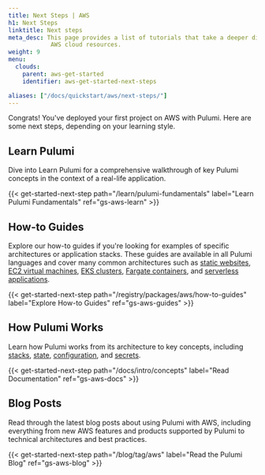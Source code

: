 ```yaml
---
title: Next Steps | AWS
h1: Next Steps
linktitle: Next steps
meta_desc: This page provides a list of tutorials that take a deeper dive into
            AWS cloud resources.
weight: 9
menu:
  clouds:
    parent: aws-get-started
    identifier: aws-get-started-next-steps

aliases: ["/docs/quickstart/aws/next-steps/"]
---
```


Congrats! You've deployed your first project on AWS with Pulumi. Here are some next steps, depending on your learning style.

## Learn Pulumi

Dive into Learn Pulumi for a comprehensive walkthrough of key Pulumi concepts in the context of a real-life application.

{{< get-started-next-step path="/learn/pulumi-fundamentals" label="Learn Pulumi Fundamentals" ref="gs-aws-learn" >}}

## How-to Guides

Explore our how-to guides if you're looking for examples of specific architectures or application stacks. These guides are available in all Pulumi languages and cover many common architectures such as [static websites](/registry/packages/aws-native/how-to-guides/aws-native-ts-s3-folder/), [EC2 virtual machines](/registry/packages/aws/how-to-guides/ec2-webserver/), [EKS clusters](/registry/packages/aws/how-to-guides/aws-ts-eks/), [Fargate containers](/registry/packages/aws/how-to-guides/ecs-fargate/), and [serverless applications](/registry/packages/aws/how-to-guides/rest-api/).

{{< get-started-next-step path="/registry/packages/aws/how-to-guides" label="Explore How-to Guides" ref="gs-aws-guides" >}}

## How Pulumi Works

Learn how Pulumi works from its architecture to key concepts, including [stacks](/docs/intro/concepts/stack/), [state](/docs/intro/concepts/state/), [configuration](/docs/intro/concepts/config/), and [secrets](/docs/intro/concepts/secrets/).

{{< get-started-next-step path="/docs/intro/concepts" label="Read Documentation" ref="gs-aws-docs" >}}

## Blog Posts

Read through the latest blog posts about using Pulumi with AWS, including everything from new AWS features and products supported by Pulumi to technical architectures and best practices.

{{< get-started-next-step path="/blog/tag/aws" label="Read the Pulumi Blog" ref="gs-aws-blog" >}}
